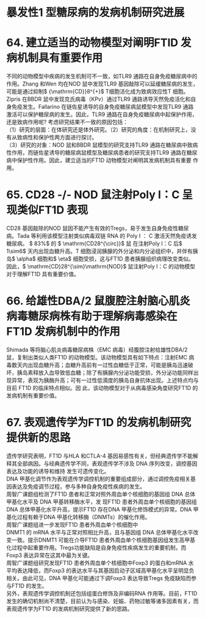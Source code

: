 # 暴发性1 型糖尿病的发病机制研究进展  
# 64. 建立适当的动物模型对阐明FTlD 发病机制具有重要作用  
不同的动物模型中疾病的发生机制可不一致，如TLR9 通路在自身免疫糖尿病中的作用。Zhang 和Wen 均在NOD 鼠中发现TLR9 基因敲除可以延缓糖尿病的发生，可能是通过抑制$ {\mathrm{CD}}8^{+}$     T细胞活化成为致病效应性T 细胞。Zipris 在BBDR 鼠中发现克氏病毒（KPv）通过TLR9 通路诱导天然免疫活化和自身免疫发生。Fallarino 在链佐星诱导的自身免疫糖尿病鼠模型中发现TLR9 通路激活可以保护糖尿病的发生。因此，TLR9 通路在自身免疫糖尿病中起保护作用，还是致病作用呢? 考虑研究结果不一致的原因包括：  
（1）研究的层面：在体研究还是体外研究。（2）研究的角度：在机制研究上，没有从致病性和保护性两方面进行探讨。  
（3）研究的对象：NOD 鼠和BBDR 鼠模型的研究支持TLR9 通路在糖尿病中致病性作用，而链佐星诱导的糖尿病鼠模型及糖尿病患者的研究支持TLR9 通路在糖尿病中保护性作用。因此，建立适当的FT1D 动物模型对阐明其发病机制具有重要 作用。  
# 65. CD28 -/- NOD 鼠注射Poly I：C 呈现类似FT1D 表现  
CD28 基因敲除的NOD 鼠因不能产生有效的Tregs，易于发生自身免疫性糖尿病。Tada 等利用该模型注射类似病毒双链  RNA  的 Poly I ： C  激活天然免疫诱发糖尿病。 $ 83\%$   的 $ \mathrm{CD28^{\circ}}$     鼠 在注射Poly I：C 后$ 1\sim6$  天内出现血糖升高。T 细胞浸润胰腺的外分泌和内分泌组织中，并伴有胰岛$ \alpha$  细胞和$ \eta$  细胞受损，这与FT1D 患者胰腺组织病理改变类似。因此，$ \mathrm{CD}28^{\sim}\mathrm{NOD}$     鼠注射Poly I：C 的动物模型对于理解FT1D 具有重要价值。  
# 66. 给雄性DBA/2 鼠腹腔注射脑心肌炎病毒糖尿病株有助于理解病毒感染在FT1D 发病机制中的作用  
Shimada 等将脑心肌炎病毒糖尿病株（EMC 病毒）经腹腔注射给雄性DBA/2 鼠，复制出类似人类FT1D 的动物模型。该动物模型具有如下特点：注射EMC 病毒数天内出现血糖升高；血糖升高前有一过性血糖低于正常，可能是胰岛迅速破坏，胰岛素释放入血导致低血糖；除了有胰腺内分泌功能受损，外分泌功能同样出现异常，表现为胰酶升高；可有一过性低滴度的胰岛自身抗体出现。上述特点均与目前 FT1D  的临床特点相似。因 此，该动物模型对于从病毒感染角度研究FT1D 的发病机制有重要价值。  
# 67. 表观遗传学为FT1D 的发病机制研究提供新的思路  
遗传学研究表明，FT1D 与HLA 和CTLA-4 基因易感性有关，但经典遗传学不能解释其全部病因。与经典遗传学不同，表观遗传学不涉及 DNA  序列改变，调控基因表达及功能的诱导和维持 发生可遗传变化。  
DNA 甲基化调节作为表观遗传学调控机制的重要组成部分，通过调控免疫相关基因表达及免疫调节过程，参与多种自身免疫性疾病的发生。  
周智广课题组检测了FT1D 患者和正常对照外周血单个核细胞的基因组 DNA  总体甲基化水平及 DNA  甲基转移酶水平，发 现FT1D 患者外周血单个核细胞的基因组DNA 总体甲基化水平升高，提示FT1D 存在DNA 甲基化修饰模式的异常。DNA 甲基化过程有赖于DNA 甲基化转移酶（DNMTs）的催化作用。  
周智广课题组进一步发现FT1D 患者外周血单个核细胞中  
DNMT1  的 mRNA  水平与正常对照相比升高，且与基因组 DNA 总体甲基化水平改变一致。提示DNMT1 可能在介导FT1D 患者外周血单个核细胞基因组发生高甲基化过程中起重要作用。Tregs功能缺陷是自身免疫性疾病发生的重要机制，而Foxp3 表达异常在这其中最为关键。  
周智广课题组研究发现FT1D 患者外周血单个核细胞中Foxp3 的蛋白和mRNA 水平均表达降低，而Foxp3 的表达水平与其基因启动子区域高甲基化水平呈明显负相关。由此可见，DNA 甲基化可能通过下调Foxp3 表达导致Tregs 免疫缺陷而参与FT1D 的发生。  
另外，表观遗传学调控机制还包括组蛋白修饰及非编码RNA 作用等。目前，FT1D 发生的确切机制尚不清楚，目前认为与感染、妊娠、药物过敏等诸多因素有关，而表观遗传学为FT1D 的发病机制研究提供了新的思路。  
